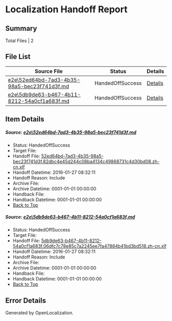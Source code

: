 # <a name='report-top'></a> Localization Handoff Report

## Summary
 Total Files | 2

## File List
 Source File | Status | Details 
 ----------- | ------ | ------- 
 [e2e\52ed64bd-7ad3-4b35-98a5-bec23f741d3f.md](https://github.com/OpenLocalizationTest/oltest/blob/ec08001f30795f72e2abb9d1b5138c4b7c8097de/e2e/52ed64bd-7ad3-4b35-98a5-bec23f741d3f.md) | HandedOffSuccess | [Details](#b123be8e6ff9262898d6785ea8e838d192c04cab1)
 [e2e\5db9de63-b467-4b11-8212-54a0cf1a683f.md](https://github.com/OpenLocalizationTest/oltest/blob/ec08001f30795f72e2abb9d1b5138c4b7c8097de/e2e/5db9de63-b467-4b11-8212-54a0cf1a683f.md) | HandedOffSuccess | [Details](#973f0ab5e14992118e260b197cbd47e14b0920862)

## Item Details
##### <a name='b123be8e6ff9262898d6785ea8e838d192c04cab1'></a> Source: [e2e\52ed64bd-7ad3-4b35-98a5-bec23f741d3f.md](https://github.com/OpenLocalizationTest/oltest/blob/ec08001f30795f72e2abb9d1b5138c4b7c8097de/e2e/52ed64bd-7ad3-4b35-98a5-bec23f741d3f.md)
* Status: HandedOffSuccess
* Target File: 
* Handoff File: [52ed64bd-7ad3-4b35-98a5-bec23f741d3f.82dbc4e45d244c08ba4134c49868731c4d30bd08.zh-cn.xlf](https://github.com/OpenLocalizationTestOrg/olhandoff/blob/a2ff3db881634b53e7e4f093733372b1a7ceed86/ol-handoff/OpenLocalizationTestOrg/oltest.zh-cn/tianzh/52ed64bd-7ad3-4b35-98a5-bec23f741d3f.82dbc4e45d244c08ba4134c49868731c4d30bd08.zh-cn.xlf)
* Handoff Datetime: 2016-01-27 08:32:11
* Handoff Reason: Include
* Archive File: 
* Archive Datetime: 0001-01-01 00:00:00
* Handback File: 
* Handback Datetime: 0001-01-01 00:00:00
* [Back to Top](#report-top)

##### <a name='973f0ab5e14992118e260b197cbd47e14b0920862'></a> Source: [e2e\5db9de63-b467-4b11-8212-54a0cf1a683f.md](https://github.com/OpenLocalizationTest/oltest/blob/ec08001f30795f72e2abb9d1b5138c4b7c8097de/e2e/5db9de63-b467-4b11-8212-54a0cf1a683f.md)
* Status: HandedOffSuccess
* Target File: 
* Handoff File: [5db9de63-b467-4b11-8212-54a0cf1a683f.06dfc7c78e85c7a2245ee7fa47884b41bd3bd518.zh-cn.xlf](https://github.com/OpenLocalizationTestOrg/olhandoff/blob/a2ff3db881634b53e7e4f093733372b1a7ceed86/ol-handoff/OpenLocalizationTestOrg/oltest.zh-cn/tianzh/5db9de63-b467-4b11-8212-54a0cf1a683f.06dfc7c78e85c7a2245ee7fa47884b41bd3bd518.zh-cn.xlf)
* Handoff Datetime: 2016-01-27 08:32:11
* Handoff Reason: Include
* Archive File: 
* Archive Datetime: 0001-01-01 00:00:00
* Handback File: 
* Handback Datetime: 0001-01-01 00:00:00
* [Back to Top](#report-top)


## Error Details

Generated by OpenLocalization.
